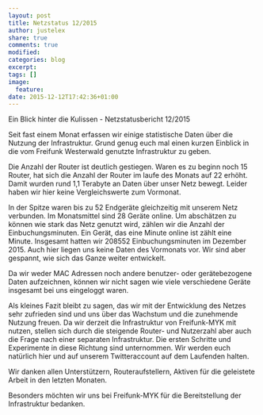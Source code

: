 ```yaml
---
layout: post
title: Netzstatus 12/2015
author: justelex
share: true
comments: true
modified:
categories: blog
excerpt:
tags: []
image:
  feature:
date: 2015-12-12T17:42:36+01:00
---
```


Ein Blick hinter die Kulissen - Netzstatusbericht 12/2015

Seit fast einem Monat erfassen wir einige statistische Daten über die Nutzung der Infrastruktur. Grund genug euch mal einen kurzen Einblick in die vom Freifunk Westerwald genutzte Infrastruktur zu geben.

Die Anzahl der Router ist deutlich gestiegen. Waren es zu beginn noch 15 Router, hat sich die Anzahl der Router im laufe des Monats auf 22 erhöht. Damit wurden rund 1,1 Terabyte an Daten über unser Netz bewegt. Leider haben wir hier keine Vergleichswerte zum Vormonat.

In der Spitze waren bis zu 52 Endgeräte gleichzeitig mit unserem Netz verbunden. Im Monatsmittel sind 28 Geräte online. Um abschätzen zu können wie stark das Netz genutzt wird, zählen wir die Anzahl der Einbuchungsminuten. Ein Gerät, das eine Minute online ist zählt eine Minute. Insgesamt hatten wir 208552 Einbuchungsminuten im Dezember 2015. Auch hier liegen uns keine Daten des Vormonats vor. Wir sind aber gespannt, wie sich das Ganze weiter entwickelt.

Da wir weder MAC Adressen noch andere benutzer- oder gerätebezogene Daten aufzeichnen, können wir nicht sagen wie viele verschiedene Geräte insgesamt bei uns eingeloggt waren.

Als kleines Fazit bleibt zu sagen, das wir mit der Entwicklung des Netzes sehr zufrieden sind und uns über das Wachstum und die zunehmende Nutzung freuen. Da wir derzeit die Infrastruktur von Freifunk-MYK mit nutzen, stellen sich durch die steigende Router- und Nutzerzahl aber auch die Frage nach einer separaten Infrastruktur.
Die ersten Schritte und Experimente in diese Richtung sind unternommen. Wir werden euch natürlich hier und auf unserem Twitteraccount auf dem Laufenden halten.

Wir danken allen Unterstützern, Routeraufstellern, Aktiven für die geleistete Arbeit in den letzten Monaten.

Besonders möchten wir uns bei Freifunk-MYK für die Bereitstellung der Infrastruktur bedanken.

